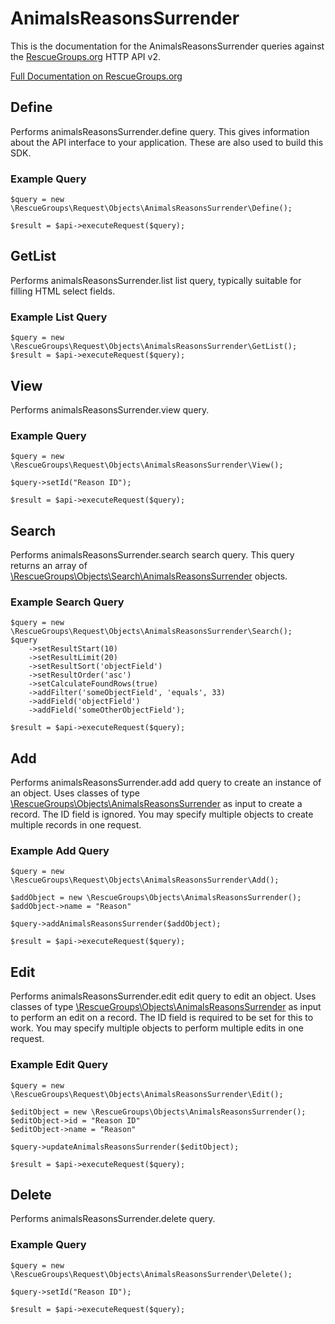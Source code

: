 # AnimalsReasonsSurrender

This is the documentation for the AnimalsReasonsSurrender queries against the [RescueGroups.org](https://www.rescuegroups.org/) HTTP API v2.

[Full Documentation on RescueGroups.org](https://userguide.rescuegroups.org/display/APIDG/Object+definitions#Objectdefinitions-animalsReasonsSurrender)

## Define
Performs animalsReasonsSurrender.define query. This gives information about the API interface to your application. These are also used to build this SDK.

### Example Query

    $query = new \RescueGroups\Request\Objects\AnimalsReasonsSurrender\Define();

    $result = $api->executeRequest($query);
## GetList
Performs animalsReasonsSurrender.list list query, typically suitable for filling HTML select fields.

### Example List Query

    $query = new \RescueGroups\Request\Objects\AnimalsReasonsSurrender\GetList();
    $result = $api->executeRequest($query);
## View
Performs animalsReasonsSurrender.view query.

### Example Query

    $query = new \RescueGroups\Request\Objects\AnimalsReasonsSurrender\View();

    $query->setId("Reason ID");

    $result = $api->executeRequest($query);

## Search
Performs animalsReasonsSurrender.search search query. This query returns an array of [\RescueGroups\Objects\Search\AnimalsReasonsSurrender](../../../src/Objects/Search/AnimalsReasonsSurrender.php) objects.

### Example Search Query

    $query = new \RescueGroups\Request\Objects\AnimalsReasonsSurrender\Search();
    $query
        ->setResultStart(10)
        ->setResultLimit(20)
        ->setResultSort('objectField')
        ->setResultOrder('asc')
        ->setCalculateFoundRows(true)
        ->addFilter('someObjectField', 'equals', 33)
        ->addField('objectField')
        ->addField('someOtherObjectField');

    $result = $api->executeRequest($query);
## Add
Performs animalsReasonsSurrender.add add query to create an instance of an object. Uses classes of type [\RescueGroups\Objects\AnimalsReasonsSurrender](../../../src/Objects/AnimalsReasonsSurrender.php) as input to create a record. The ID field is ignored. You may specify multiple objects to create multiple records in one request.

### Example Add Query

    $query = new \RescueGroups\Request\Objects\AnimalsReasonsSurrender\Add();

    $addObject = new \RescueGroups\Objects\AnimalsReasonsSurrender();
    $addObject->name = "Reason"

    $query->addAnimalsReasonsSurrender($addObject);

    $result = $api->executeRequest($query);
## Edit
Performs animalsReasonsSurrender.edit edit query to edit an object. Uses classes of type [\RescueGroups\Objects\AnimalsReasonsSurrender](../../../src/Objects/AnimalsReasonsSurrender.php) as input to perform an edit on a record. The ID field is required to be set for this to work. You may specify multiple objects to perform multiple edits in one request.

### Example Edit Query

    $query = new \RescueGroups\Request\Objects\AnimalsReasonsSurrender\Edit();

    $editObject = new \RescueGroups\Objects\AnimalsReasonsSurrender();
    $editObject->id = "Reason ID"
    $editObject->name = "Reason"

    $query->updateAnimalsReasonsSurrender($editObject);

    $result = $api->executeRequest($query);
## Delete
Performs animalsReasonsSurrender.delete query.

### Example Query

    $query = new \RescueGroups\Request\Objects\AnimalsReasonsSurrender\Delete();

    $query->setId("Reason ID");

    $result = $api->executeRequest($query);

